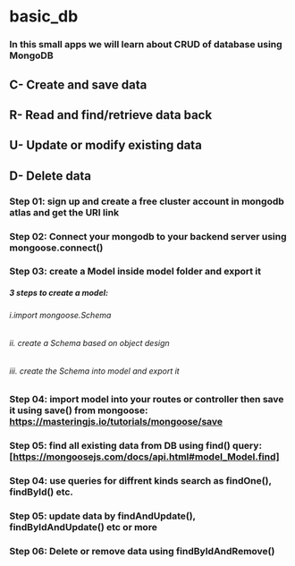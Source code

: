 # basic_db

### In this small apps we will learn about CRUD of database using MongoDB

## C- Create and save data
## R- Read and find/retrieve data back
## U- Update or modify existing data
## D- Delete data

### Step 01: sign up and create a free cluster account in mongodb atlas and get the URI link
### Step 02: Connect your mongodb to your backend server using mongoose.connect()
### Step 03: create a Model inside model folder and export it
##### 3 steps to create a model:
###### i.import mongoose.Schema
###### ii. create a Schema based on object design
###### iii. create the Schema into model and export it
### Step 04: import model into your routes or controller then save it using save() from mongoose: https://masteringjs.io/tutorials/mongoose/save
### Step 05: find all existing data from DB using find() query: [https://mongoosejs.com/docs/api.html#model_Model.find]
### Step 04: use queries for diffrent kinds search as findOne(), findById() etc.
### Step 05: update data by findAndUpdate(), findByIdAndUpdate() etc or more
### Step 06: Delete or remove data using findByIdAndRemove()




